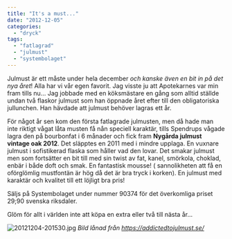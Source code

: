 ```yaml
---
title: "It's a must..."
date: "2012-12-05"
categories: 
  - "dryck"
tags: 
  - "fatlagrad"
  - "julmust"
  - "systembolaget"
---
```


Julmust är ett måste under hela december _och kanske även en bit in på det nya året_! Alla har vi vår egen favorit. Jag visste ju att Apotekarnes var min fram tills nu... Jag jobbade med en köksmästare en gång som alltid ställde undan två flaskor julmust som han öppnade året efter till den obligatoriska jullunchen. Han hävdade att julmust behöver lagras ett år.

För något år sen kom den första fatlagrade julmusten, men då hade man inte riktigt vågat låta musten få nån speciell karaktär, tills Spendrups vågade lagra den på bourbonfat i 6 månader och fick fram **Nygårda julmust vintage oak 2012**. Det släpptes en 2011 med i mindre upplaga. En vuxnare julmust i sofistikerad flaska som håller vad den lovar. Det smakar julmust men som fortsätter en bit till med sin twist av fat, kanel, smörkola, choklad, enbär i både doft och smak. En fantastisk mousse! ( sannolikheten att få en oförglömlig mustfontän är hög då det är bra tryck i korken). En julmust med karaktär och kvalitet till ett löjligt bra pris!

Säljs på Systembolaget under nummer 90374 för det överkomliga priset 29;90 svenska riksdaler.

Glöm för allt i världen inte att köpa en extra eller två till nästa år...  
  
![20121204-201530.jpg](/static/img/20121204-201530.jpg) _Bild lånad från https://addictedtojulmust.se/_
